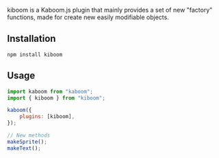 kiboom is a Kaboom.js plugin that mainly provides a set of new "factory"
functions, made for create new easily modifiable objects.

## Installation

```
npm install kiboom
```

## Usage

```js
import kaboom from "kaboom";
import { kiboom } from "kiboom";

kaboom({
    plugins: [kiboom],
});

// New methods
makeSprite();
makeText();
```
